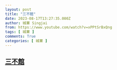 ```yaml
---
layout: post
title: "三不館"
date: 2023-08-17T13:27:35.000Z
author: 城寨 Singjai
from: https://www.youtube.com/watch?v=xPPtSrBxQng
tags: [ 城寨 ]
comments: True
categories: [ 城寨 ]
---
```

<!--1692278855000-->
[三不館](https://www.youtube.com/watch?v=xPPtSrBxQng)
------

<div>

</div>

